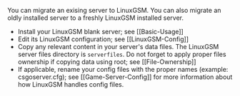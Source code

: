 You can migrate an exising server to LinuxGSM. You can also migrate an oldly installed server to a freshly LinuxGSM installed server.

* Install your LinuxGSM blank server; see [[Basic-Usage]]
* Edit its LinuxGSM configuration; see [[LinuxGSM-Config]]
* Copy any relevant content in your server's data files. The LinuxGSM server files directory is `serverfiles`. Do not forget to apply proper files ownership if copying data using root; see [[File-Ownership]]
* If applicable, rename your config files with the proper names (example: csgoserver.cfg); see [[Game-Server-Config]] for more information about how LinuxGSM handles config files.